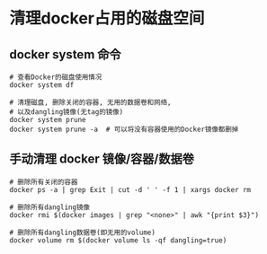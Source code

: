 # 清理docker占用的磁盘空间

## docker system 命令

```
# 查看Docker的磁盘使用情况
docker system df

# 清理磁盘, 删除关闭的容器, 无用的数据卷和网络, 
# 以及dangling镜像(无tag的镜像)
docker system prune
docker system prune -a  # 可以将没有容器使用的Docker镜像都删掉
```

## 手动清理 docker 镜像/容器/数据卷

```
# 删除所有关闭的容器
docker ps -a | grep Exit | cut -d ' ' -f 1 | xargs docker rm

# 删除所有dangling镜像
docker rmi $(docker images | grep "<none>" | awk "{print $3}")

# 删除所有dangling数据卷(即无用的volume)
docker volume rm $(docker volume ls -qf dangling=true)
```
